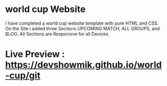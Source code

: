 # world cup Website

I have completed a world cup website template with pure HTML and CSS. On the Site i added three Sections UPCOMING MATCH,
ALL GROUPS, and BLOG. All Sections are Responsive for all Devices.

# Live Preview : https://devshowmik.github.io/world-cup/git
